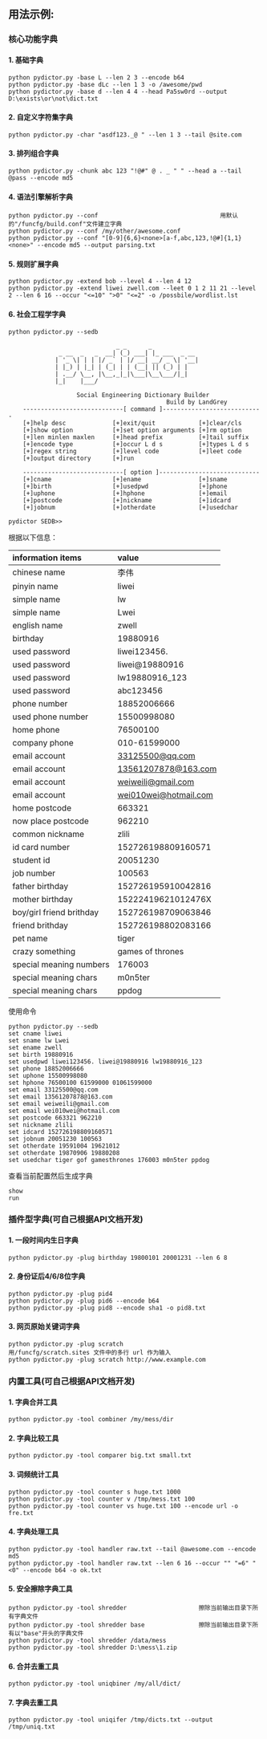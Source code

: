 ## 用法示例:
### 核心功能字典
#### 1. 基础字典
```
python pydictor.py -base L --len 2 3 --encode b64
python pydictor.py -base dLc --len 1 3 -o /awesome/pwd
python pydictor.py -base d --len 4 4 --head Pa5sw0rd --output D:\exists\or\not\dict.txt
```

#### 2. 自定义字符集字典
`python pydictor.py -char "asdf123._@ " --len 1 3 --tail @site.com`

#### 3. 排列组合字典
`python pydictor.py -chunk abc 123 "!@#" @ . _ " " --head a --tail @pass --encode md5`

#### 4. 语法引擎解析字典
```
python pydictor.py --conf                                  用默认的"/funcfg/build.conf"文件建立字典
python pydictor.py --conf /my/other/awesome.conf
python pydictor.py --conf "[0-9]{6,6}<none>[a-f,abc,123,!@#]{1,1}<none>" --encode md5 --output parsing.txt
```

#### 5. 规则扩展字典
```
python pydictor.py -extend bob --level 4 --len 4 12
python pydictor.py -extend liwei zwell.com --leet 0 1 2 11 21 --level 2 --len 6 16 --occur "<=10" ">0" "<=2" -o /possbile/wordlist.lst
```

#### 6. 社会工程学字典
`python pydictor.py --sedb`

```
                              _ _      _
              _ __  _   _  __| (_) ___| |_ ___  _ __
             | '_ \| | | |/ _` | |/ __| __/ _ \| '__|
             | |_) | |_| | (_| | | (__| || (_) | |
             | .__/ \__, |\__,_|_|\___|\__\___/|_|
             |_|    |___/                         

                   Social Engineering Dictionary Builder
                                            Build by LandGrey
    ----------------------------[ command ]----------------------------
    [+]help desc             [+]exit/quit            [+]clear/cls
    [+]show option           [+]set option arguments [+]rm option
    [+]len minlen maxlen     [+]head prefix          [+]tail suffix
    [+]encode type           [+]occur L d s          [+]types L d s
    [+]regex string          [+]level code           [+]leet code
    [+]output directory      [+]run

    ----------------------------[ option ]----------------------------
    [+]cname                 [+]ename                [+]sname
    [+]birth                 [+]usedpwd              [+]phone
    [+]uphone                [+]hphone               [+]email
    [+]postcode              [+]nickname             [+]idcard
    [+]jobnum                [+]otherdate            [+]usedchar

pydictor SEDB>>
```
根据以下信息：

| information items  |        value          |
|:------------------ | :-------------------- |
| chinese name       | 李伟                  |
| pinyin name        | liwei                 | 
| simple name        | lw                    | 
| simple name        | Lwei                  |
| english name       | zwell                 | 
| birthday           | 19880916              | 
| used password      | liwei123456.          | 
| used password      | liwei@19880916        | 
| used password      | lw19880916_123        | 
| used password      | abc123456             |
| phone number       | 18852006666           |
| used phone number  | 15500998080           | 
| home phone         | 76500100              |
| company phone      | 010-61599000          | 
| email account      | 33125500@qq.com       |
| email account      | 13561207878@163.com   |
| email account      | weiweili@gmail.com    | 
| email account      | wei010wei@hotmail.com | 
| home postcode      | 663321                | 
| now place postcode | 962210                |
| common nickname    | zlili                 |
| id card number     | 152726198809160571    | 
| student id         | 20051230              | 
| job number         | 100563                |
| father birthday    | 152726195910042816    | 
| mother birthday    | 15222419621012476X    | 
| boy/girl friend brithday | 152726198709063846 |
| friend brithday    | 152726198802083166    | 
| pet name           | tiger                 | 
| crazy something    | games of thrones      |
| special meaning numbers | 176003           | 
| special meaning chars | m0n5ter            | 
| special meaning chars | ppdog              |

使用命令
```
python pydictor.py --sedb
set cname liwei
set sname lw Lwei
set ename zwell
set birth 19880916
set usedpwd liwei123456. liwei@19880916 lw19880916_123
set phone 18852006666
set uphone 15500998080
set hphone 76500100 61599000 01061599000
set email 33125500@qq.com
set email 13561207878@163.com
set email weiweili@gmail.com
set email wei010wei@hotmail.com
set postcode 663321 962210
set nickname zlili
set idcard 152726198809160571
set jobnum 20051230 100563
set otherdate 19591004 19621012
set otherdate 19870906 19880208
set usedchar tiger gof gamesthrones 176003 m0n5ter ppdog
```
查看当前配置然后生成字典
```
show
run
```


### 插件型字典(可自己根据API文档开发)
#### 1. 一段时间内生日字典
`python pydictor.py -plug birthday 19800101 20001231 --len 6 8`

#### 2. 身份证后4/6/8位字典
```
python pydictor.py -plug pid4
python pydictor.py -plug pid6 --encode b64
python pydictor.py -plug pid8 --encode sha1 -o pid8.txt
```

#### 3. 网页原始关键词字典
```
python pydictor.py -plug scratch                             用/funcfg/scratch.sites 文件中的多行 url 作为输入
python pydictor.py -plug scratch http://www.example.com
```


### 内置工具(可自己根据API文档开发)
#### 1. 字典合并工具
`python pydictor.py -tool combiner /my/mess/dir`

#### 2. 字典比较工具
`python pydictor.py -tool comparer big.txt small.txt`

#### 3. 词频统计工具
```
python pydictor.py -tool counter s huge.txt 1000
python pydictor.py -tool counter v /tmp/mess.txt 100
python pydictor.py -tool counter vs huge.txt 100 --encode url -o fre.txt
```

#### 4. 字典处理工具
```
python pydictor.py -tool handler raw.txt --tail @awesome.com --encode md5
python pydictor.py -tool handler raw.txt --len 6 16 --occur "" "=6" "<0" --encode b64 -o ok.txt
```

#### 5. 安全擦除字典工具
```
python pydictor.py -tool shredder                    擦除当前输出目录下所有字典文件
python pydictor.py -tool shredder base 		         擦除当前输出目录下所有以"base"开头的字典文件
python pydictor.py -tool shredder /data/mess
python pydictor.py -tool shredder D:\mess\1.zip
```

#### 6. 合并去重工具
`python pydictor.py -tool uniqbiner /my/all/dict/`

#### 7. 字典去重工具
```
python pydictor.py -tool uniqifer /tmp/dicts.txt --output /tmp/uniq.txt
```
